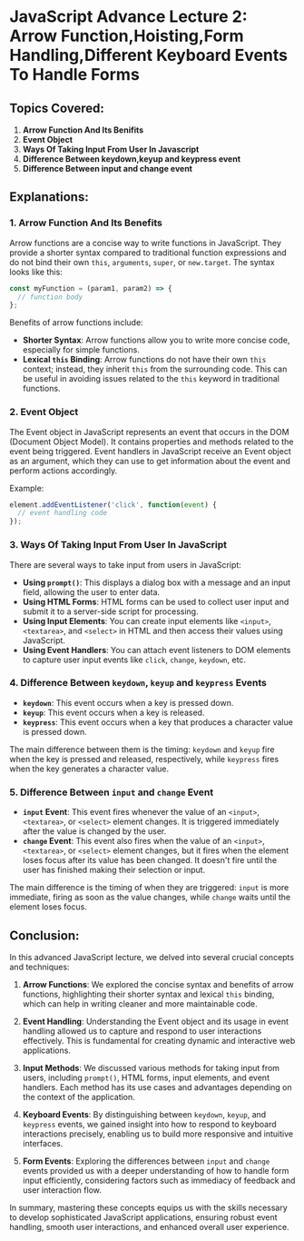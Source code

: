 # JavaScript Advance Lecture 2: Arrow Function,Hoisting,Form Handling,Different Keyboard Events To Handle Forms

## Topics Covered:

1. **Arrow Function And Its Benifits**
2. **Event Object**
3. **Ways Of Taking Input From User In Javascript**
4. **Difference Between keydown,keyup and keypress event**
5. **Difference Between input and change event**

## Explanations:

### 1. Arrow Function And Its Benefits

Arrow functions are a concise way to write functions in JavaScript. They provide a shorter syntax compared to traditional function expressions and do not bind their own `this`, `arguments`, `super`, or `new.target`. The syntax looks like this:

```javascript
const myFunction = (param1, param2) => {
  // function body
};
```

Benefits of arrow functions include:

- **Shorter Syntax**: Arrow functions allow you to write more concise code, especially for simple functions.
- **Lexical `this` Binding**: Arrow functions do not have their own `this` context; instead, they inherit `this` from the surrounding code. This can be useful in avoiding issues related to the `this` keyword in traditional functions.

### 2. Event Object

The Event object in JavaScript represents an event that occurs in the DOM (Document Object Model). It contains properties and methods related to the event being triggered. Event handlers in JavaScript receive an Event object as an argument, which they can use to get information about the event and perform actions accordingly.

Example:

```javascript
element.addEventListener('click', function(event) {
  // event handling code
});
```

### 3. Ways Of Taking Input From User In JavaScript

There are several ways to take input from users in JavaScript:

- **Using `prompt()`**: This displays a dialog box with a message and an input field, allowing the user to enter data.
- **Using HTML Forms**: HTML forms can be used to collect user input and submit it to a server-side script for processing.
- **Using Input Elements**: You can create input elements like `<input>`, `<textarea>`, and `<select>` in HTML and then access their values using JavaScript.
- **Using Event Handlers**: You can attach event listeners to DOM elements to capture user input events like `click`, `change`, `keydown`, etc.

### 4. Difference Between `keydown`, `keyup` and `keypress` Events

- **`keydown`**: This event occurs when a key is pressed down.
- **`keyup`**: This event occurs when a key is released.
- **`keypress`**: This event occurs when a key that produces a character value is pressed down.

The main difference between them is the timing: `keydown` and `keyup` fire when the key is pressed and released, respectively, while `keypress` fires when the key generates a character value.

### 5. Difference Between `input` and `change` Event

- **`input` Event**: This event fires whenever the value of an `<input>`, `<textarea>`, or `<select>` element changes. It is triggered immediately after the value is changed by the user.
- **`change` Event**: This event also fires when the value of an `<input>`, `<textarea>`, or `<select>` element changes, but it fires when the element loses focus after its value has been changed. It doesn't fire until the user has finished making their selection or input.

The main difference is the timing of when they are triggered: `input` is more immediate, firing as soon as the value changes, while `change` waits until the element loses focus.

## Conclusion:

In this advanced JavaScript lecture, we delved into several crucial concepts and techniques:

1. **Arrow Functions**: We explored the concise syntax and benefits of arrow functions, highlighting their shorter syntax and lexical `this` binding, which can help in writing cleaner and more maintainable code.

2. **Event Handling**: Understanding the Event object and its usage in event handling allowed us to capture and respond to user interactions effectively. This is fundamental for creating dynamic and interactive web applications.

3. **Input Methods**: We discussed various methods for taking input from users, including `prompt()`, HTML forms, input elements, and event handlers. Each method has its use cases and advantages depending on the context of the application.

4. **Keyboard Events**: By distinguishing between `keydown`, `keyup`, and `keypress` events, we gained insight into how to respond to keyboard interactions precisely, enabling us to build more responsive and intuitive interfaces.

5. **Form Events**: Exploring the differences between `input` and `change` events provided us with a deeper understanding of how to handle form input efficiently, considering factors such as immediacy of feedback and user interaction flow.

In summary, mastering these concepts equips us with the skills necessary to develop sophisticated JavaScript applications, ensuring robust event handling, smooth user interactions, and enhanced overall user experience.